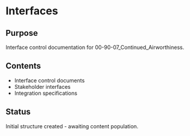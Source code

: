 # Interfaces

## Purpose
Interface control documentation for 00-90-07_Continued_Airworthiness.

## Contents
- Interface control documents
- Stakeholder interfaces
- Integration specifications

## Status
Initial structure created - awaiting content population.
